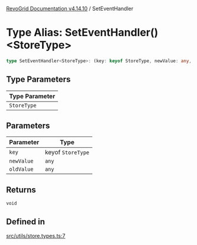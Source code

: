 [RevoGrid Documentation v4.14.10](README.md) / SetEventHandler

# Type Alias: SetEventHandler()\<StoreType\>

```ts
type SetEventHandler<StoreType>: (key: keyof StoreType, newValue: any, oldValue: any) => void;
```

## Type Parameters

| Type Parameter |
| ------ |
| `StoreType` |

## Parameters

| Parameter | Type |
| ------ | ------ |
| `key` | keyof `StoreType` |
| `newValue` | `any` |
| `oldValue` | `any` |

## Returns

`void`

## Defined in

[src/utils/store.types.ts:7](https://github.com/revolist/revogrid/blob/f8d663f4e4ad146b94baf570f65efe48aaaeae09/src/utils/store.types.ts#L7)
